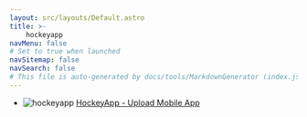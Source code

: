 ```yaml
---
layout: src/layouts/Default.astro
title: >-
    hockeyapp
navMenu: false
# Set to true when launched
navSitemap: false
navSearch: false
# This file is auto-generated by docs/tools/MarkdownGenerator (index.js)
---
```


<ul>

<li>

![hockeyapp](https://i.octopus.com/library/step-templates/hockeyapp.png) [HockeyApp - Upload Mobile App](/integrations/hockeyapp/hockeyapp-upload-mobile-app)

</li>
        
</ul>
